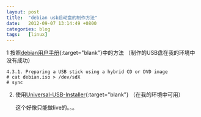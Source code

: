 ```yaml
---
layout: post
title:  "debian usb启动盘的制作方法"
date:   2012-09-07 13:14:49 +0800
categories: blog
tags:   [linux]
---
```

1 按照[debian用户手册](http://www.debian.org/releases/stable/i386/ch04s03.html.en){:target="blank"}中的方法 （制作的USB盘在我的环境中没有成功）

    4.3.1. Preparing a USB stick using a hybrid CD or DVD image
    # cat debian.iso > /dev/sdX
    # sync
    
2. 使用[Universal-USB-Installer](http://www.pendrivelinux.com/debian-live-flash-drive-install-from-windows/#more-2073){:target="blank"} （在我的环境中可用）

   这个好像只能做live的。。。